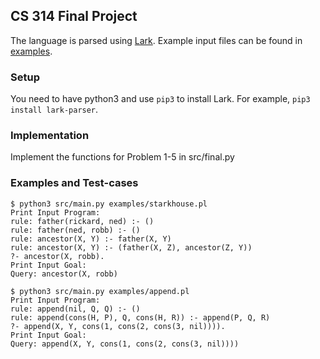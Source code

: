 ## CS 314 Final Project

The language is parsed using [Lark](https://github.com/lark-parser/lark).
Example input files can be found in [examples](/examples).

### Setup

You need to have python3 and use `pip3` to install Lark.
For example, `pip3 install lark-parser`.

### Implementation

Implement the functions for Problem 1-5 in src/final.py

### Examples and Test-cases

```
$ python3 src/main.py examples/starkhouse.pl
Print Input Program:
rule: father(rickard, ned) :- ()
rule: father(ned, robb) :- ()
rule: ancestor(X, Y) :- father(X, Y)
rule: ancestor(X, Y) :- (father(X, Z), ancestor(Z, Y))
?- ancestor(X, robb).
Print Input Goal:
Query: ancestor(X, robb)
```

```
$ python3 src/main.py examples/append.pl
Print Input Program:
rule: append(nil, Q, Q) :- ()
rule: append(cons(H, P), Q, cons(H, R)) :- append(P, Q, R)
?- append(X, Y, cons(1, cons(2, cons(3, nil)))).
Print Input Goal:
Query: append(X, Y, cons(1, cons(2, cons(3, nil))))
```
